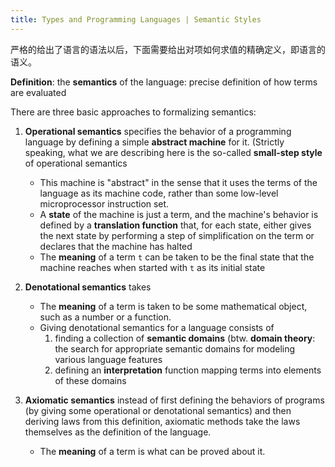 ```yaml
---
title: Types and Programming Languages | Semantic Styles
---
```


严格的给出了语言的语法以后，下面需要给出对项如何求值的精确定义，即语言的语义。

**Definition**: the **semantics** of the language: precise definition of how terms are evaluated

There are three basic approaches to formalizing semantics:
1. **Operational semantics** specifies the behavior of a programming language by defining a simple **abstract machine** for it. (Strictly speaking, what we are describing here is the so-called **small-step style** of operational semantics
    - This machine is "abstract" in the sense that it uses the terms of the language as its machine code, rather than some low-level microprocessor instruction set. 
    - A **state** of the machine is just a term, and the machine's behavior is defined by a **translation function** that, for each state, either gives the next state by performing a step of simplification on the term or declares that the machine has halted
    - The **meaning** of a term `t` can be taken to be the final state that the machine reaches when started with `t` as its initial state


2. **Denotational semantics** takes 
    - The **meaning** of a term is taken to be some mathematical object, such as a number or a function. 
    - Giving denotational semantics for a language consists of 
        1. finding a collection of **semantic domains** (btw. **domain theory**: the search for appropriate semantic domains for modeling various language features
        2. defining an **interpretation** function mapping terms into elements of these domains

3. **Axiomatic semantics** instead of first defining the behaviors of programs (by giving some operational or denotational semantics) and then deriving laws from this definition, axiomatic methods take the laws themselves as the definition of the language. 
    - The **meaning** of a term is what can be proved about it.